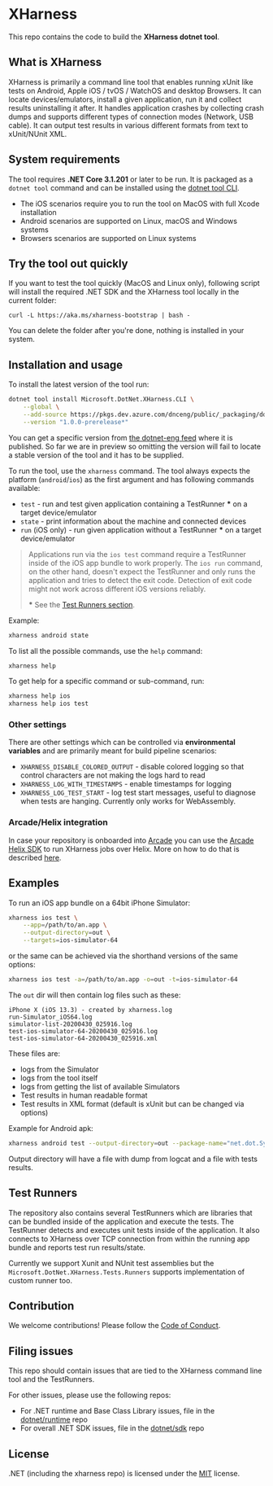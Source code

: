 # XHarness

This repo contains the code to build the **XHarness dotnet tool**.

## What is XHarness

XHarness is primarily a command line tool that enables running xUnit like tests on Android, Apple iOS / tvOS / WatchOS and desktop Browsers.
It can locate devices/emulators, install a given application, run it and collect results uninstalling it after.
It handles application crashes by collecting crash dumps and supports different types of connection modes (Network, USB cable).
It can output test results in various different formats from text to xUnit/NUnit XML.

## System requirements

The tool requires **.NET Core 3.1.201** or later to be run. It is packaged as a `dotnet tool` command and can be installed using the [dotnet tool CLI](https://docs.microsoft.com/en-us/dotnet/core/tools/).

- The iOS scenarios require you to run the tool on MacOS with full Xcode installation
- Android scenarios are supported on Linux, macOS and Windows systems
- Browsers scenarios are supported on Linux systems

## Try the tool out quickly

If you want to test the tool quickly (MacOS and Linux only), following script will install the required .NET SDK and the XHarness tool locally in the current folder:
```
curl -L https://aka.ms/xharness-bootstrap | bash -
```

You can delete the folder after you're done, nothing is installed in your system.

## Installation and usage

To install the latest version of the tool run:

```bash
dotnet tool install Microsoft.DotNet.XHarness.CLI \
    --global \
    --add-source https://pkgs.dev.azure.com/dnceng/public/_packaging/dotnet-eng/nuget/v3/index.json \
    --version "1.0.0-prerelease*"
```

You can get a specific version from [the dotnet-eng feed](https://dev.azure.com/dnceng/public/_packaging?_a=package&feed=dotnet-eng&view=versions&package=Microsoft.DotNet.XHarness.CLI&protocolType=NuGet) where it is published.
So far we are in preview so omitting the version will fail to locate a stable version of the tool and it has to be supplied.

To run the tool, use the `xharness` command. The tool always expects the platform (`android`/`ios`) as the first argument and has following commands available:
- `test` - run and test given application containing a TestRunner **\*** on a target device/emulator
- `state` - print information about the machine and connected devices
- `run` (iOS only) - run given application without a TestRunner **\*** on a target device/emulator

> Applications run via the `ios test` command require a TestRunner inside of the iOS app bundle to work properly.
The `ios run` command, on the other hand, doesn't expect the TestRunner and only runs the application and tries to detect the exit code. Detection of exit code might not work across different iOS versions reliably.
>
> **\*** See the [Test Runners section](#test-runners).

Example:

```bash
xharness android state
```

To list all the possible commands, use the `help` command:

```bash
xharness help
```

To get help for a specific command or sub-command, run:

```bash
xharness help ios
xharness help ios test
```

### Other settings

There are other settings which can be controlled via **environmental variables** and are primarily meant for build pipeline scenarios:

- `XHARNESS_DISABLE_COLORED_OUTPUT` - disable colored logging so that control characters are not making the logs hard to read
- `XHARNESS_LOG_WITH_TIMESTAMPS` - enable timestamps for logging
- `XHARNESS_LOG_TEST_START` - log test start messages, useful to diagnose when tests are hanging. Currently only works for WebAssembly.

### Arcade/Helix integration

In case your repository is onboarded into [Arcade](https://github.com/dotnet/arcade) you can use the [Arcade Helix SDK](https://github.com/dotnet/arcade/tree/master/src/Microsoft.DotNet.Helix/Sdk) to run XHarness jobs over Helix. More on how to do that is described [here](https://github.com/dotnet/arcade/blob/master/src/Microsoft.DotNet.Helix/Sdk/tools/xharness-runner/Readme.md).

## Examples

To run an iOS app bundle on a 64bit iPhone Simulator:

```bash
xharness ios test \
    --app=/path/to/an.app \
    --output-directory=out \
    --targets=ios-simulator-64
```

or the same can be achieved via the shorthand versions of the same options:

```bash
xharness ios test -a=/path/to/an.app -o=out -t=ios-simulator-64
```

The `out` dir will then contain log files such as these:
```console
iPhone X (iOS 13.3) - created by xharness.log
run-Simulator_iOS64.log
simulator-list-20200430_025916.log
test-ios-simulator-64-20200430_025916.log
test-ios-simulator-64-20200430_025916.xml
```

These files are:
- logs from the Simulator
- logs from the tool itself
- logs from getting the list of available Simulators
- Test results in human readable format
- Test results in XML format (default is xUnit but can be changed via options)

Example for Android apk:

```bash
xharness android test --output-directory=out --package-name="net.dot.System.Numerics.Vectors.Tests" --app="/path/to/test.apk"
```
Output directory will have a file with dump from logcat and a file with tests results.

## Test Runners

The repository also contains several TestRunners which are libraries that can be bundled inside of the application and execute the tests.
The TestRunner detects and executes unit tests inside of the application. It also connects to XHarness over TCP connection from within the running app bundle and reports test run results/state.

Currently we support Xunit and NUnit test assemblies but the `Microsoft.DotNet.XHarness.Tests.Runners` supports implementation of custom runner too.

## Contribution

We welcome contributions! Please follow the [Code of Conduct](CODE_OF_CONDUCT.md).

## Filing issues

This repo should contain issues that are tied to the XHarness command line tool and the TestRunners.

For other issues, please use the following repos:

- For .NET runtime and Base Class Library issues, file in the [dotnet/runtime](https://github.com/dotnet/runtime) repo
- For overall .NET SDK issues, file in the [dotnet/sdk](https://github.com/dotnet/sdk) repo

## License

.NET (including the xharness repo) is licensed under the [MIT](LICENSE.TXT) license.
